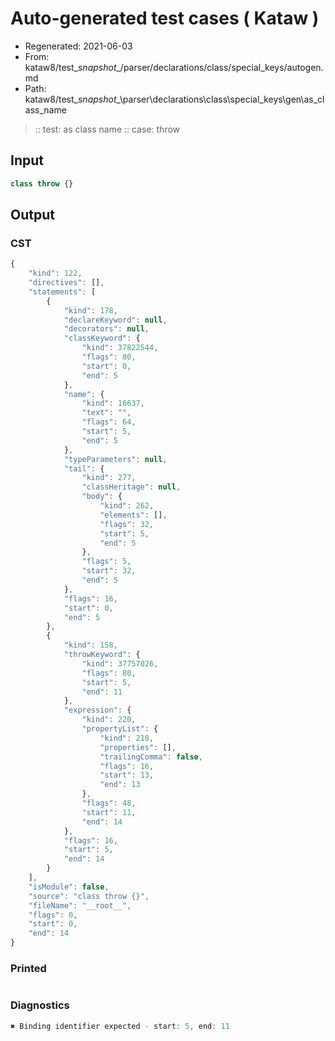 # Auto-generated test cases ( Kataw )
- Regenerated: 2021-06-03
- From: kataw8/test\__snapshot__/parser/declarations/class/special_keys/autogen.md
- Path: kataw8/test\__snapshot__\parser\declarations\class\special_keys\gen\as_class_name
> :: test: as class name
> :: case: throw
## Input

`````js
class throw {}
`````
## Output

### CST

```javascript
{
    "kind": 122,
    "directives": [],
    "statements": [
        {
            "kind": 178,
            "declareKeyword": null,
            "decorators": null,
            "classKeyword": {
                "kind": 37822544,
                "flags": 80,
                "start": 0,
                "end": 5
            },
            "name": {
                "kind": 16637,
                "text": "",
                "flags": 64,
                "start": 5,
                "end": 5
            },
            "typeParameters": null,
            "tail": {
                "kind": 277,
                "classHeritage": null,
                "body": {
                    "kind": 262,
                    "elements": [],
                    "flags": 32,
                    "start": 5,
                    "end": 5
                },
                "flags": 5,
                "start": 32,
                "end": 5
            },
            "flags": 16,
            "start": 0,
            "end": 5
        },
        {
            "kind": 158,
            "throwKeyword": {
                "kind": 37757026,
                "flags": 80,
                "start": 5,
                "end": 11
            },
            "expression": {
                "kind": 220,
                "propertyList": {
                    "kind": 218,
                    "properties": [],
                    "trailingComma": false,
                    "flags": 16,
                    "start": 13,
                    "end": 13
                },
                "flags": 48,
                "start": 11,
                "end": 14
            },
            "flags": 16,
            "start": 5,
            "end": 14
        }
    ],
    "isModule": false,
    "source": "class throw {}",
    "fileName": "__root__",
    "flags": 0,
    "start": 0,
    "end": 14
}
```

### Printed

```javascript

```

### Diagnostics

```javascript
✖ Binding identifier expected - start: 5, end: 11

```

